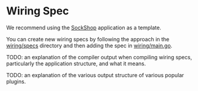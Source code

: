 # Wiring Spec

We recommend using the [SockShop](../../examples/sockshop/) application as a template.

You can create new wiring specs by following the approach in the [wiring/specs](../../examples/sockshop/wiring/specs) directory and then adding the spec in [wiring/main.go](../../examples/sockshop/wiring/main.go).

TODO: an explanation of the compiler output when compiling wiring specs, particularly the application structure, and what it means.

TODO: an explanation of the various output structure of various popular plugins.